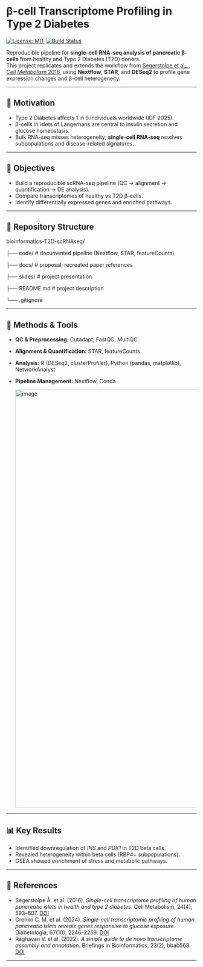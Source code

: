 # β-cell Transcriptome Profiling in Type 2 Diabetes

[![License: MIT](https://img.shields.io/badge/License-MIT-green.svg)](LICENSE)
[![Build Status](https://github.com/YOURUSER/beta-cell-transcriptome-T2D/actions/workflows/ci.yml/badge.svg)](https://github.com/YOURUSER/beta-cell-transcriptome-T2D/actions)

Reproducible pipeline for **single-cell RNA-seq analysis of pancreatic β-cells** from healthy and Type 2 Diabetes (T2D) donors.  
This project replicates and extends the workflow from [Segerstolpe et al_., *Cell Metabolism* 2016](https://doi.org/10.1016/j.cmet.2016.08.020), using **Nextflow**, **STAR**, and **DESeq2** to profile gene expression changes and β-cell heterogeneity.

---

## 🚀 Motivation
- Type 2 Diabetes affects 1 in 9 individuals worldwide (IDF 2025).  
- β-cells in islets of Langerhans are central to insulin secretion and glucose homeostasis.  
- Bulk RNA-seq misses heterogeneity; **single-cell RNA-seq** resolves subpopulations and disease-related signatures.  

---

## 🎯 Objectives
- Build a reproducible scRNA-seq pipeline (QC → alignment → quantification → DE analysis).  
- Compare transcriptomes of healthy vs T2D β-cells.  
- Identify differentially expressed genes and enriched pathways.  

---

## 📂 Repository Structure
bioinformatics-T2D-scRNAseq/

├── code/ # documented pipeline (Nextflow, STAR, featureCounts)

├── docs/ # proposal, recreated paper references

├── slides/ # project presentation

├── README.md # project description

└── .gitignore

---

## 🔬 Methods & Tools
- **QC & Preprocessing:** Cutadapt, FastQC, MultiQC  
- **Alignment & Quantification:** STAR, featureCounts  
- **Analysis:** R (DESeq2, clusterProfiler), Python (pandas, matplotlib), NetworkAnalyst  
- **Pipeline Management:** Nextflow, Conda
  
  <img width="1820" height="1104" alt="image" src="https://github.com/user-attachments/assets/4435b935-580b-4f14-9323-747a11d9e9a9" />


---

## 📊 Key Results
- Identified downregulation of *INS* and *PDX1* in T2D beta cells.  
- Revealed heterogeneity within beta cells (RBP4+ subpopulations).  
- GSEA showed enrichment of stress and metabolic pathways.  
---
## 📄 References
- Segerstolpe Å. et al. (2016). *Single-cell transcriptome profiling of human pancreatic islets in health and type 2 diabetes*. Cell Metabolism, 24(4), 593–607. [DOI](https://doi.org/10.1016/j.cmet.2016.08.020)  
- Grenko C. M. et al. (2024). *Single-cell transcriptomic profiling of human pancreatic islets reveals genes responsive to glucose exposure*. Diabetologia, 67(10), 2246–2259. [DOI](https://doi.org/10.1007/s00125-024-06214-4)  
- Raghavan V. et al. (2022). *A simple guide to de novo transcriptome assembly and annotation*. Briefings in Bioinformatics, 23(2), bbab563. [DOI](https://doi.org/10.1093/bib/bbab563)  

---



